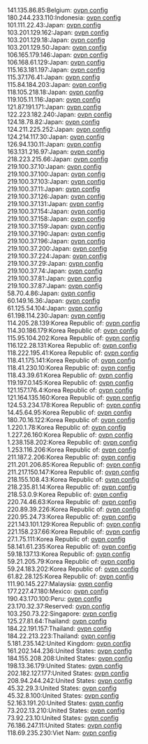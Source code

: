 141.135.86.85:Belgium: [ovpn config](vpn/141_135_86_85.ovpn)  
180.244.233.110:Indonesia: [ovpn config](vpn/180_244_233_110.ovpn)  
101.111.22.43:Japan: [ovpn config](vpn/101_111_22_43.ovpn)  
103.201.129.162:Japan: [ovpn config](vpn/103_201_129_162.ovpn)  
103.201.129.18:Japan: [ovpn config](vpn/103_201_129_18.ovpn)  
103.201.129.50:Japan: [ovpn config](vpn/103_201_129_50.ovpn)  
106.165.179.146:Japan: [ovpn config](vpn/106_165_179_146.ovpn)  
106.168.61.129:Japan: [ovpn config](vpn/106_168_61_129.ovpn)  
115.163.181.197:Japan: [ovpn config](vpn/115_163_181_197.ovpn)  
115.37.176.41:Japan: [ovpn config](vpn/115_37_176_41.ovpn)  
115.84.184.203:Japan: [ovpn config](vpn/115_84_184_203.ovpn)  
118.105.218.18:Japan: [ovpn config](vpn/118_105_218_18.ovpn)  
119.105.11.116:Japan: [ovpn config](vpn/119_105_11_116.ovpn)  
121.87.191.171:Japan: [ovpn config](vpn/121_87_191_171.ovpn)  
122.223.182.240:Japan: [ovpn config](vpn/122_223_182_240.ovpn)  
124.18.78.82:Japan: [ovpn config](vpn/124_18_78_82.ovpn)  
124.211.225.252:Japan: [ovpn config](vpn/124_211_225_252.ovpn)  
124.214.117.30:Japan: [ovpn config](vpn/124_214_117_30.ovpn)  
126.94.130.11:Japan: [ovpn config](vpn/126_94_130_11.ovpn)  
163.131.216.97:Japan: [ovpn config](vpn/163_131_216_97.ovpn)  
218.223.215.66:Japan: [ovpn config](vpn/218_223_215_66.ovpn)  
219.100.37.10:Japan: [ovpn config](vpn/219_100_37_10.ovpn)  
219.100.37.100:Japan: [ovpn config](vpn/219_100_37_100.ovpn)  
219.100.37.103:Japan: [ovpn config](vpn/219_100_37_103.ovpn)  
219.100.37.11:Japan: [ovpn config](vpn/219_100_37_11.ovpn)  
219.100.37.126:Japan: [ovpn config](vpn/219_100_37_126.ovpn)  
219.100.37.131:Japan: [ovpn config](vpn/219_100_37_131.ovpn)  
219.100.37.154:Japan: [ovpn config](vpn/219_100_37_154.ovpn)  
219.100.37.158:Japan: [ovpn config](vpn/219_100_37_158.ovpn)  
219.100.37.159:Japan: [ovpn config](vpn/219_100_37_159.ovpn)  
219.100.37.190:Japan: [ovpn config](vpn/219_100_37_190.ovpn)  
219.100.37.196:Japan: [ovpn config](vpn/219_100_37_196.ovpn)  
219.100.37.200:Japan: [ovpn config](vpn/219_100_37_200.ovpn)  
219.100.37.224:Japan: [ovpn config](vpn/219_100_37_224.ovpn)  
219.100.37.29:Japan: [ovpn config](vpn/219_100_37_29.ovpn)  
219.100.37.74:Japan: [ovpn config](vpn/219_100_37_74.ovpn)  
219.100.37.81:Japan: [ovpn config](vpn/219_100_37_81.ovpn)  
219.100.37.87:Japan: [ovpn config](vpn/219_100_37_87.ovpn)  
58.70.4.86:Japan: [ovpn config](vpn/58_70_4_86.ovpn)  
60.149.16.36:Japan: [ovpn config](vpn/60_149_16_36.ovpn)  
61.125.54.104:Japan: [ovpn config](vpn/61_125_54_104.ovpn)  
61.198.114.230:Japan: [ovpn config](vpn/61_198_114_230.ovpn)  
114.205.28.139:Korea Republic of: [ovpn config](vpn/114_205_28_139.ovpn)  
114.30.186.179:Korea Republic of: [ovpn config](vpn/114_30_186_179.ovpn)  
115.95.104.202:Korea Republic of: [ovpn config](vpn/115_95_104_202.ovpn)  
116.122.28.131:Korea Republic of: [ovpn config](vpn/116_122_28_131.ovpn)  
118.222.195.41:Korea Republic of: [ovpn config](vpn/118_222_195_41.ovpn)  
118.41.175.141:Korea Republic of: [ovpn config](vpn/118_41_175_141.ovpn)  
118.41.230.10:Korea Republic of: [ovpn config](vpn/118_41_230_10.ovpn)  
118.43.39.61:Korea Republic of: [ovpn config](vpn/118_43_39_61.ovpn)  
119.197.0.145:Korea Republic of: [ovpn config](vpn/119_197_0_145.ovpn)  
121.157.176.4:Korea Republic of: [ovpn config](vpn/121_157_176_4.ovpn)  
121.164.135.160:Korea Republic of: [ovpn config](vpn/121_164_135_160.ovpn)  
124.53.234.178:Korea Republic of: [ovpn config](vpn/124_53_234_178.ovpn)  
14.45.64.95:Korea Republic of: [ovpn config](vpn/14_45_64_95.ovpn)  
180.70.16.122:Korea Republic of: [ovpn config](vpn/180_70_16_122.ovpn)  
1.220.1.78:Korea Republic of: [ovpn config](vpn/1_220_1_78.ovpn)  
1.227.26.160:Korea Republic of: [ovpn config](vpn/1_227_26_160.ovpn)  
1.238.158.202:Korea Republic of: [ovpn config](vpn/1_238_158_202.ovpn)  
1.253.116.206:Korea Republic of: [ovpn config](vpn/1_253_116_206.ovpn)  
211.187.2.206:Korea Republic of: [ovpn config](vpn/211_187_2_206.ovpn)  
211.201.206.85:Korea Republic of: [ovpn config](vpn/211_201_206_85.ovpn)  
211.217.150.147:Korea Republic of: [ovpn config](vpn/211_217_150_147.ovpn)  
218.155.108.43:Korea Republic of: [ovpn config](vpn/218_155_108_43.ovpn)  
218.235.81.14:Korea Republic of: [ovpn config](vpn/218_235_81_14.ovpn)  
218.53.0.9:Korea Republic of: [ovpn config](vpn/218_53_0_9.ovpn)  
220.74.46.63:Korea Republic of: [ovpn config](vpn/220_74_46_63.ovpn)  
220.89.39.226:Korea Republic of: [ovpn config](vpn/220_89_39_226.ovpn)  
220.95.24.73:Korea Republic of: [ovpn config](vpn/220_95_24_73.ovpn)  
221.143.101.129:Korea Republic of: [ovpn config](vpn/221_143_101_129.ovpn)  
221.158.237.66:Korea Republic of: [ovpn config](vpn/221_158_237_66.ovpn)  
27.1.75.111:Korea Republic of: [ovpn config](vpn/27_1_75_111.ovpn)  
58.141.61.235:Korea Republic of: [ovpn config](vpn/58_141_61_235.ovpn)  
59.18.137.13:Korea Republic of: [ovpn config](vpn/59_18_137_13.ovpn)  
59.21.205.79:Korea Republic of: [ovpn config](vpn/59_21_205_79.ovpn)  
59.24.183.202:Korea Republic of: [ovpn config](vpn/59_24_183_202.ovpn)  
61.82.28.125:Korea Republic of: [ovpn config](vpn/61_82_28_125.ovpn)  
111.90.145.227:Malaysia: [ovpn config](vpn/111_90_145_227.ovpn)  
177.227.47.180:Mexico: [ovpn config](vpn/177_227_47_180.ovpn)  
190.43.170.100:Peru: [ovpn config](vpn/190_43_170_100.ovpn)  
23.170.32.37:Reserved: [ovpn config](vpn/23_170_32_37.ovpn)  
103.250.73.22:Singapore: [ovpn config](vpn/103_250_73_22.ovpn)  
125.27.81.64:Thailand: [ovpn config](vpn/125_27_81_64.ovpn)  
184.22.191.157:Thailand: [ovpn config](vpn/184_22_191_157.ovpn)  
184.22.213.223:Thailand: [ovpn config](vpn/184_22_213_223.ovpn)  
5.181.235.142:United Kingdom: [ovpn config](vpn/5_181_235_142.ovpn)  
161.202.144.236:United States: [ovpn config](vpn/161_202_144_236.ovpn)  
184.155.208.208:United States: [ovpn config](vpn/184_155_208_208.ovpn)  
198.13.36.179:United States: [ovpn config](vpn/198_13_36_179.ovpn)  
202.182.127.177:United States: [ovpn config](vpn/202_182_127_177.ovpn)  
208.94.244.242:United States: [ovpn config](vpn/208_94_244_242.ovpn)  
45.32.29.3:United States: [ovpn config](vpn/45_32_29_3.ovpn)  
45.32.8.100:United States: [ovpn config](vpn/45_32_8_100.ovpn)  
52.163.191.20:United States: [ovpn config](vpn/52_163_191_20.ovpn)  
73.202.13.210:United States: [ovpn config](vpn/73_202_13_210.ovpn)  
73.92.23.10:United States: [ovpn config](vpn/73_92_23_10.ovpn)  
76.186.247.11:United States: [ovpn config](vpn/76_186_247_11.ovpn)  
118.69.235.230:Viet Nam: [ovpn config](vpn/118_69_235_230.ovpn)  
